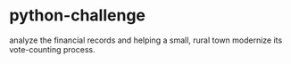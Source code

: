 # python-challenge
analyze the financial records and  helping a small, rural town modernize its vote-counting process.
